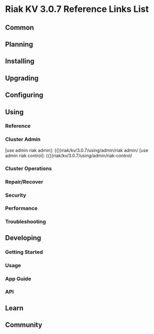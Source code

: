 
# Riak KV 3.0.7 Reference Links List


## Common

[downloads]: {{<baseurl>}}riak/kv/3.0.7/downloads/
[install index]: {{<baseurl>}}riak/kv/3.0.7/setup/installing
[upgrade index]: {{<baseurl>}}riak/kv/3.0.7/upgrading
[plan index]: {{<baseurl>}}riak/kv/3.0.7/planning
[config index]: {{<baseurl>}}riak/kv/3.0.7/using/configuring/
[config reference]: {{<baseurl>}}riak/kv/3.0.7/configuring/reference/
[manage index]: {{<baseurl>}}riak/kv/3.0.7/using/managing
[performance index]: {{<baseurl>}}riak/kv/3.0.7/using/performance
[glossary vnode]: {{<baseurl>}}riak/kv/3.0.7/learn/glossary/#vnode
[contact basho]: https://www.tiot.jp/en/about-us/contact-us/


## Planning

[plan index]: {{<baseurl>}}riak/kv/3.0.7/setup/planning
[plan start]: {{<baseurl>}}riak/kv/3.0.7/setup/planning/start
[plan backend]: {{<baseurl>}}riak/kv/3.0.7/setup/planning/backend
[plan backend bitcask]: {{<baseurl>}}riak/kv/3.0.7/setup/planning/backend/bitcask
[plan backend leveldb]: {{<baseurl>}}riak/kv/3.0.7/setup/planning/backend/leveldb
[plan backend leveled]: {{<baseurl>}}riak/kv/3.0.7/setup/planning/backend/leveled
[plan backend memory]: {{<baseurl>}}riak/kv/3.0.7/setup/planning/backend/memory
[plan backend multi]: {{<baseurl>}}riak/kv/3.0.7/setup/planning/backend/multi
[plan cluster capacity]: {{<baseurl>}}riak/kv/3.0.7/setup/planning/cluster-capacity
[plan bitcask capacity]: {{<baseurl>}}riak/kv/3.0.7/setup/planning/bitcask-capacity-calc
[plan best practices]: {{<baseurl>}}riak/kv/3.0.7/setup/planning/best-practices
[plan future]: {{<baseurl>}}riak/kv/3.0.7/setup/planning/future


## Installing

[install index]: {{<baseurl>}}riak/kv/3.0.7/setup/installing
[install aws]: {{<baseurl>}}riak/kv/3.0.7/setup/installing/amazon-web-services
[install debian & ubuntu]: {{<baseurl>}}riak/kv/3.0.7/setup/installing/debian-ubuntu
[install freebsd]: {{<baseurl>}}riak/kv/3.0.7/setup/installing/freebsd
[install mac osx]: {{<baseurl>}}riak/kv/3.0.7/setup/installing/mac-osx
[install rhel & centos]: {{<baseurl>}}riak/kv/3.0.7/setup/installing/rhel-centos
[install smartos]: {{<baseurl>}}riak/kv/3.0.7/setup/installing/smartos
[install solaris]: {{<baseurl>}}riak/kv/3.0.7/setup/installing/solaris
[install suse]: {{<baseurl>}}riak/kv/3.0.7/setup/installing/suse
[install windows azure]: {{<baseurl>}}riak/kv/3.0.7/setup/installing/windows-azure

[install source index]: {{<baseurl>}}riak/kv/3.0.7/setup/installing/source
[install source erlang]: {{<baseurl>}}riak/kv/3.0.7/setup/installing/source/erlang
[install source jvm]: {{<baseurl>}}riak/kv/3.0.7/setup/installing/source/jvm

[install verify]: {{<baseurl>}}riak/kv/3.0.7/setup/installing/verify


## Upgrading

[upgrade index]: {{<baseurl>}}riak/kv/3.0.7/setup/upgrading
[upgrade checklist]: {{<baseurl>}}riak/kv/3.0.7/setup/upgrading/checklist
[upgrade version]: {{<baseurl>}}riak/kv/3.0.7/setup/upgrading/version
[upgrade cluster]: {{<baseurl>}}riak/kv/3.0.7/setup/upgrading/cluster
[upgrade mdc]: {{<baseurl>}}riak/kv/3.0.7/setup/upgrading/multi-datacenter
[upgrade downgrade]: {{<baseurl>}}riak/kv/3.0.7/setup/downgrade


## Configuring

[config index]: {{<baseurl>}}riak/kv/3.0.7/configuring
[config basic]: {{<baseurl>}}riak/kv/3.0.7/configuring/basic
[config backend]: {{<baseurl>}}riak/kv/3.0.7/configuring/backend
[config manage]: {{<baseurl>}}riak/kv/3.0.7/configuring/managing
[config reference]: {{<baseurl>}}riak/kv/3.0.7/configuring/reference/
[config strong consistency]: {{<baseurl>}}riak/kv/3.0.7/configuring/strong-consistency
[config load balance]: {{<baseurl>}}riak/kv/3.0.7/configuring/load-balancing-proxy
[config mapreduce]: {{<baseurl>}}riak/kv/3.0.7/configuring/mapreduce

[config v3 mdc]: {{<baseurl>}}riak/kv/3.0.7/configuring/v3-multi-datacenter
[config v3 nat]: {{<baseurl>}}riak/kv/3.0.7/configuring/v3-multi-datacenter/nat
[config v3 quickstart]: {{<baseurl>}}riak/kv/3.0.7/configuring/v3-multi-datacenter/quick-start
[config v3 ssl]: {{<baseurl>}}riak/kv/3.0.7/configuring/v3-multi-datacenter/ssl

[config v2 mdc]: {{<baseurl>}}riak/kv/3.0.7/configuring/v2-multi-datacenter
[config v2 nat]: {{<baseurl>}}riak/kv/3.0.7/configuring/v2-multi-datacenter/nat
[config v2 quickstart]: {{<baseurl>}}riak/kv/3.0.7/configuring/v2-multi-datacenter/quick-start
[config v2 ssl]: {{<baseurl>}}riak/kv/3.0.7/configuring/v2-multi-datacenter/ssl



## Using

[use index]: {{<baseurl>}}riak/kv/3.0.7/using/
[use admin commands]: {{<baseurl>}}riak/kv/3.0.7/using/cluster-admin-commands
[use running cluster]: {{<baseurl>}}riak/kv/3.0.7/using/running-a-cluster

### Reference

[use ref custom code]: {{<baseurl>}}riak/kv/3.0.7/using/reference/custom-code
[use ref handoff]: {{<baseurl>}}riak/kv/3.0.7/using/reference/handoff
[use ref monitoring]: {{<baseurl>}}riak/kv/3.0.7/using/reference/statistics-monitoring
[use ref 2i]: {{<baseurl>}}riak/kv/3.0.7/using/reference/secondary-indexes
[use ref snmp]: {{<baseurl>}}riak/kv/3.0.7/using/reference/snmp
[use ref strong consistency]: {{<baseurl>}}riak/kv/3.0.7/using/reference/strong-consistency
[use ref jmx]: {{<baseurl>}}riak/kv/3.0.7/using/reference/jmx
[use ref obj del]: {{<baseurl>}}riak/kv/3.0.7/using/reference/object-deletion/
[use ref v3 mdc]: {{<baseurl>}}riak/kv/3.0.7/using/reference/v3-multi-datacenter
[use ref v2 mdc]: {{<baseurl>}}riak/kv/3.0.7/using/reference/v2-multi-datacenter

### Cluster Admin

[use admin index]: {{<baseurl>}}riak/kv/3.0.7/using/admin/
[use admin commands]: {{<baseurl>}}riak/kv/3.0.7/using/admin/commands/
[use admin riak cli]: {{<baseurl>}}riak/kv/3.0.7/using/admin/riak-cli/
[use admin riak admin]: {{<baseurl>}}riak/kv/3.0.7/using/admin/riak admin/
[use admin riak control]: {{<baseurl>}}riak/kv/3.0.7/using/admin/riak-control/

### Cluster Operations

[cluster ops add remove node]: {{<baseurl>}}riak/kv/3.0.7/using/cluster-operations/adding-removing-nodes
[cluster ops inspect node]: {{<baseurl>}}riak/kv/3.0.7/using/cluster-operations/inspecting-node
[cluster ops change info]: {{<baseurl>}}riak/kv/3.0.7/using/cluster-operations/changing-cluster-info
[cluster ops load balance]: {{<baseurl>}}riak/kv/3.0.7/configuring/load-balancing-proxy
[cluster ops bucket types]: {{<baseurl>}}riak/kv/3.0.7/using/cluster-operations/bucket-types
[cluster ops handoff]: {{<baseurl>}}riak/kv/3.0.7/using/cluster-operations/handoff
[cluster ops log]: {{<baseurl>}}riak/kv/3.0.7/using/cluster-operations/logging
[cluster ops obj del]: {{<baseurl>}}riak/kv/3.0.7/using/reference/object-deletion
[cluster ops backup]: {{<baseurl>}}riak/kv/3.0.7/using/cluster-operations/backing-up
[cluster ops mdc]: {{<baseurl>}}riak/kv/3.0.7/using/cluster-operations/v3-multi-datacenter
[cluster ops strong consistency]: {{<baseurl>}}riak/kv/3.0.7/using/cluster-operations/strong-consistency
[cluster ops 2i]: {{<baseurl>}}riak/kv/3.0.7/using/reference/secondary-indexes
[cluster ops v3 mdc]: {{<baseurl>}}riak/kv/3.0.7/using/cluster-operations/v3-multi-datacenter
[cluster ops v2 mdc]: {{<baseurl>}}riak/kv/3.0.7/using/cluster-operations/v2-multi-datacenter

### Repair/Recover

[repair recover index]: {{<baseurl>}}riak/kv/3.0.7/using/repair-recovery
[repair recover index]: {{<baseurl>}}riak/kv/3.0.7/using/repair-recovery/failure-recovery/

### Security

[security index]: {{<baseurl>}}riak/kv/3.0.7/using/security/
[security basics]: {{<baseurl>}}riak/kv/3.0.7/using/security/basics
[security managing]: {{<baseurl>}}riak/kv/3.0.7/using/security/managing-sources/

### Performance

[perf index]: {{<baseurl>}}riak/kv/3.0.7/using/performance/
[perf benchmark]: {{<baseurl>}}riak/kv/3.0.7/using/performance/benchmarking
[perf open files]: {{<baseurl>}}riak/kv/3.0.7/using/performance/open-files-limit/
[perf erlang]: {{<baseurl>}}riak/kv/3.0.7/using/performance/erlang
[perf aws]: {{<baseurl>}}riak/kv/3.0.7/using/performance/amazon-web-services
[perf latency checklist]: {{<baseurl>}}riak/kv/3.0.7/using/performance/latency-reduction

### Troubleshooting

[troubleshoot http]: {{<baseurl>}}riak/kv/3.0.7/using/troubleshooting/http-204


## Developing

[dev index]: {{<baseurl>}}riak/kv/3.0.7/developing
[dev client libraries]: {{<baseurl>}}riak/kv/3.0.7/developing/client-libraries
[dev data model]: {{<baseurl>}}riak/kv/3.0.7/developing/data-modeling
[dev data types]: {{<baseurl>}}riak/kv/3.0.7/developing/data-types
[dev kv model]: {{<baseurl>}}riak/kv/3.0.7/developing/key-value-modeling

### Getting Started

[getting started]: {{<baseurl>}}riak/kv/3.0.7/developing/getting-started
[getting started java]: {{<baseurl>}}riak/kv/3.0.7/developing/getting-started/java
[getting started ruby]: {{<baseurl>}}riak/kv/3.0.7/developing/getting-started/ruby
[getting started python]: {{<baseurl>}}riak/kv/3.0.7/developing/getting-started/python
[getting started php]: {{<baseurl>}}riak/kv/3.0.7/developing/getting-started/php
[getting started csharp]: {{<baseurl>}}riak/kv/3.0.7/developing/getting-started/csharp
[getting started nodejs]: {{<baseurl>}}riak/kv/3.0.7/developing/getting-started/nodejs
[getting started erlang]: {{<baseurl>}}riak/kv/3.0.7/developing/getting-started/erlang
[getting started golang]: {{<baseurl>}}riak/kv/3.0.7/developing/getting-started/golang

[obj model java]: {{<baseurl>}}riak/kv/3.0.7/developing/getting-started/java/object-modeling
[obj model ruby]: {{<baseurl>}}riak/kv/3.0.7/developing/getting-started/ruby/object-modeling
[obj model python]: {{<baseurl>}}riak/kv/3.0.7/developing/getting-started/python/object-modeling
[obj model csharp]: {{<baseurl>}}riak/kv/3.0.7/developing/getting-started/csharp/object-modeling
[obj model nodejs]: {{<baseurl>}}riak/kv/3.0.7/developing/getting-started/nodejs/object-modeling
[obj model erlang]: {{<baseurl>}}riak/kv/3.0.7/developing/getting-started/erlang/object-modeling
[obj model golang]: {{<baseurl>}}riak/kv/3.0.7/developing/getting-started/golang/object-modeling

### Usage

[usage index]: {{<baseurl>}}riak/kv/3.0.7/developing/usage
[usage bucket types]: {{<baseurl>}}riak/kv/3.0.7/developing/usage/bucket-types
[usage commit hooks]: {{<baseurl>}}riak/kv/3.0.7/developing/usage/commit-hooks
[usage conflict resolution]: {{<baseurl>}}riak/kv/3.0.7/developing/usage/conflict-resolution
[usage content types]: {{<baseurl>}}riak/kv/3.0.7/developing/usage/content-types
[usage create objects]: {{<baseurl>}}riak/kv/3.0.7/developing/usage/creating-objects
[usage custom extractors]: {{<baseurl>}}riak/kv/3.0.7/developing/usage/custom-extractors
[usage delete objects]: {{<baseurl>}}riak/kv/3.0.7/developing/usage/deleting-objects
[usage mapreduce]: {{<baseurl>}}riak/kv/3.0.7/developing/usage/mapreduce
[usage 2i]: {{<baseurl>}}riak/kv/3.0.7/developing/usage/secondary-indexes
[usage update objects]: {{<baseurl>}}riak/kv/3.0.7/developing/usage/updating-objects

### App Guide

[apps mapreduce]: {{<baseurl>}}riak/kv/3.0.7/developing/app-guide/advanced-mapreduce
[apps replication properties]: {{<baseurl>}}riak/kv/3.0.7/developing/app-guide/replication-properties
[apps strong consistency]: {{<baseurl>}}riak/kv/3.0.7/developing/app-guide/strong-consistency

### API

[dev api backend]: {{<baseurl>}}riak/kv/3.0.7/developing/api/backend
[dev api http]: {{<baseurl>}}riak/kv/3.0.7/developing/api/http
[dev api http status]: {{<baseurl>}}riak/kv/3.0.7/developing/api/http/status
[dev api pbc]: {{<baseurl>}}riak/kv/3.0.7/developing/api/protocol-buffers/


## Learn

[learn new nosql]: {{<baseurl>}}riak/kv/learn/new-to-nosql
[learn use cases]: {{<baseurl>}}riak/kv/learn/use-cases
[learn why riak]: {{<baseurl>}}riak/kv/learn/why-riak-kv

[glossary]: {{<baseurl>}}riak/kv/3.0.7/learn/glossary/
[glossary aae]: {{<baseurl>}}riak/kv/3.0.7/learn/glossary/#active-anti-entropy-aae
[glossary read rep]: {{<baseurl>}}riak/kv/3.0.7/learn/glossary/#read-repair
[glossary vnode]: {{<baseurl>}}riak/kv/3.0.7/learn/glossary/#vnode

[concept aae]: {{<baseurl>}}riak/kv/3.0.7/learn/concepts/active-anti-entropy/
[concept buckets]: {{<baseurl>}}riak/kv/3.0.7/learn/concepts/buckets
[concept cap neg]: {{<baseurl>}}riak/kv/3.0.7/learn/concepts/capability-negotiation
[concept causal context]: {{<baseurl>}}riak/kv/3.0.7/learn/concepts/causal-context
[concept clusters]: {{<baseurl>}}riak/kv/3.0.7/learn/concepts/clusters/
[concept crdts]: {{<baseurl>}}riak/kv/3.0.7/learn/concepts/crdts
[concept eventual consistency]: {{<baseurl>}}riak/kv/3.0.7/learn/concepts/eventual-consistency
[concept keys objects]: {{<baseurl>}}riak/kv/3.0.7/learn/concepts/keys-and-objects
[concept replication]: {{<baseurl>}}riak/kv/3.0.7/learn/concepts/replication
[concept strong consistency]: {{<baseurl>}}riak/kv/3.0.7/using/reference/strong-consistency
[concept vnodes]: {{<baseurl>}}riak/kv/3.0.7/learn/concepts/vnodes



## Community

[community]: {{<baseurl>}}community
[community projects]: {{<baseurl>}}community/projects
[reporting bugs]: {{<baseurl>}}community/reporting-bugs
[taishi]: {{<baseurl>}}community/taishi






